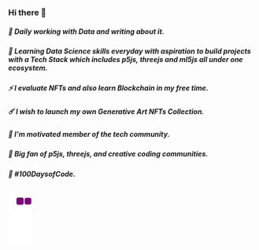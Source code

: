 ### Hi there 👋
##### 🥷 Daily working with Data and writing about it.
##### 🌱 Learning Data Science skills everyday with aspiration to build projects with a Tech Stack which includes p5js, threejs and ml5js all under one ecosystem.
##### ⚡ I evaluate NFTs and also learn Blockchain in my free time. 
##### ☄️ I wish to launch my own Generative Art NFTs Collection. 
##### 🤖 I'm motivated member of the tech community. 
##### 🤩 Big fan of p5js, threejs, and creative coding communities. 
##### 🎯 #100DaysofCode.
<!-- ![Anurag's GitHub stats](https://github-readme-stats.vercel.app/api?username=sudhanshumukherjeexx&show_icons=true&theme=radical)

 -->
 ![snake gif](https://github.com/sudhanshumukherjeexx/sudhanshumukherjeexx/blob/output/github-contribution-grid-snake.gif)
